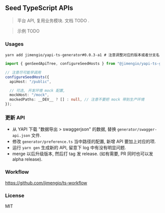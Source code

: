 ## Seed TypeScript APIs

> 平台 API, 复用业务模块. 文档 TODO .

> 示例 TODO

### Usages

```yarn
yarn add jimengio/yapi-ts-generator#0.0.3-a1 # 注意调整对应的版本或者分支名
```

```ts
import { genSeedApiTree, configureSeedHosts } from "@jimengio/yapi-ts-generator";

// 注意尽可能早调用
configureSeedHosts({
  apiHost: "/public",

  // 可选, 开发环境 mock 配置,
  mockHost: "/mock",
  mockedPaths: __DEV__ ? [] : null, // 注意不要把 mock 带到生产环境
});
```

### 更新 API

- 从 YAPI 下载 "数据导出 > swaggerjson" 的数据, 替换 `generator/swagger-api.json` 文件.
- 修改 `generator/preference.ts` 当中路径的配置, 新增 API 要加上对应的项.
- 运行 `yarn gen` 生成新的 API, 留意下 log 中有没有明显问题.
- merge 以后升级版本, 然后打 tag 发 release. (如有需要, PR 同时也可以发 alpha release).

### Workflow

https://github.com/jimengio/ts-workflow

### License

MIT
